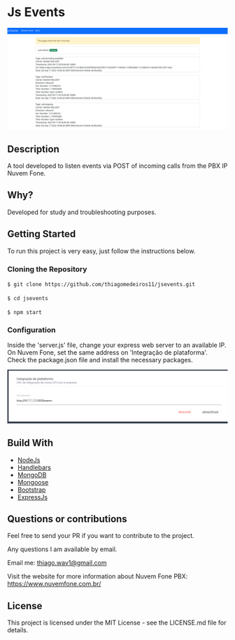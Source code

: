 # Js Events
![Preview-Screens](https://github.com/thiagomedeiros11/jsevents/blob/main/jsevents.png)

## Description 
A tool developed to listen events via POST of incoming calls from the PBX IP Nuvem Fone. 

## Why?
Developed for study and troubleshooting purposes.

## Getting Started

To run this project is very easy, just follow the instructions below.

### Cloning the Repository
```
$ git clone https://github.com/thiagomedeiros11/jsevents.git

$ cd jsevents

$ npm start
```
### Configuration

Inside the 'server.js' file, change your express web server to an available IP.
On Nuvem Fone, set the same address on 'Integração de plataforma'.
Check the package.json file and install the necessary packages.

![Preview-Screens](https://github.com/thiagomedeiros11/jsevents/blob/main/nuvemfone-config.png)


## Build With

- [NodeJs](https://github.com/nodejs)
- [Handlebars](https://github.com/handlebars-lang/handlebars.js/e)
- [MongoDB](https://github.com/mongodb/mongo)
- [Mongoose](https://github.com/Automattic/mongoose)
- [Bootstrap](https://getbootstrap.com/)
- [ExpressJs](https://github.com/expressjs/express)

## Questions or contributions

Feel free to send your PR if you want to contribute to the project.

Any questions I am available by email.

Email me: thiago.wav1@gmail.com

Visit the website for more information about Nuvem Fone PBX: https://www.nuvemfone.com.br/

## License

This project is licensed under the MIT License - see the LICENSE.md file for details.